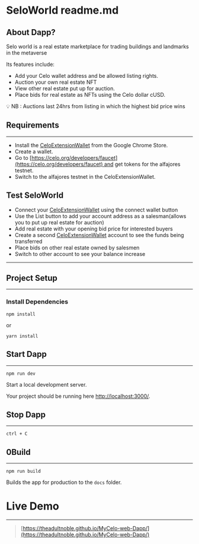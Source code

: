 # SeloWorld readme.md

## About Dapp?

Selo world is a real estate marketplace for trading buildings and landmarks in the metaverse 

Its features include:

- Add your Celo wallet address and be allowed listing rights.
- Auction your own real estate NFT
- View other real estate put up for auction.
- Place bids for real estate as NFTs using the Celo dollar cUSD.

<aside>
💡 NB : Auctions last 24hrs from listing in which the highest bid price wins

</aside>

## Requirements

---

- Install the [CeloExtensionWallet](https://chrome.google.com/webstore/detail/celoextensionwallet/kkilomkmpmkbdnfelcpgckmpcaemjcdh?hl=en) from the Google Chrome Store.
- Create a wallet.
- Go to [https://celo.org/developers/faucet](https://celo.org/developers/faucet) and get tokens for the alfajores testnet.
- Switch to the alfajores testnet in the CeloExtensionWallet.

## Test SeloWorld

- Connect your [CeloExtensionWallet](https://chrome.google.com/webstore/detail/celoextensionwallet/kkilomkmpmkbdnfelcpgckmpcaemjcdh?hl=en) using the connect wallet button
- Use the List button to add your account address as a salesman(allows you to put up real estate for auction)
- Add real estate with your opening bid price for interested buyers
- Create a second [CeloExtensionWallet](https://chrome.google.com/webstore/detail/celoextensionwallet/kkilomkmpmkbdnfelcpgckmpcaemjcdh?hl=en) account to see the funds being transferred
- Place bids on other real estate owned by salesmen
- Switch to other account to see your balance increase

---

## **Project Setup**

---

### **Install Dependencies**

`npm install`

or

`yarn install`

## Start Dapp

---

`npm run dev`

Start a local development server.

Your project should be running here [http://localhost:3000/](http://localhost:3000/).

## Stop Dapp

---

`ctrl + C`

## 0Build

---

`npm run build`

Builds the app for production to the `docs` folder.

# Live Demo

---

> [https://theadultnoble.github.io/MyCelo-web-Dapp/](https://theadultnoble.github.io/MyCelo-web-Dapp/)
